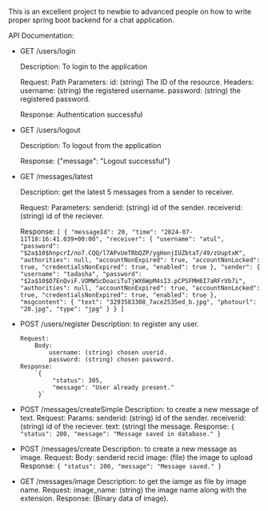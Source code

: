 This is an excellent project to newbie to advanced people on how to write proper spring boot backend for a chat application.

API Documentation:

- GET /users/login

    Description: To login to the application
    
    Request:
      Path Parameters:
           id: (string) The ID of the resource.
      Headers:
           username: (string) the registered username.
           password: (string) the registered password.

    Response:
      Authentication successful

- GET /users/logout

    Description: To logout from the application

    Response:
        {"message": "Logout successful"}

- GET /messages/latest

    Description: get the latest 5 messages from a sender to receiver.

    Request:
      Parameters:
          senderid: (string) id of the sender.
          receiverid: (string) id of the reciever.

    Response:
       `[
            {
                "messageId": 20,
                "time": "2024-07-11T18:16:41.039+00:00",
                "receiver": {
                    "username": "atul",
                    "password": "$2a$10$hnpcrI/no7.CQQ/l7APvUeTRbQZP/ygHonjIUZbtaT/49/zUuptxK",
                    "authorities": null,
                    "accountNonExpired": true,
                    "accountNonLocked": true,
                    "credentialsNonExpired": true,
                    "enabled": true
                },
                "sender": {
                    "username": "tadasha",
                    "password": "$2a$10$O7EnQviF.VOMWScDoaciTuTjWX6WpM4sI3.pCPSFMH6I7aRFrVb7i",
                    "authorities": null,
                    "accountNonExpired": true,
                    "accountNonLocked": true,
                    "credentialsNonExpired": true,
                    "enabled": true
                },
                "msgcontent": {
                    "text": "3293583308_7ace2535ed_b.jpg",
                    "photourl": "20.jpg",
                    "type": "jpg"
                }
            }
       ]`
  
 - POST /users/register
       Description: to register any user.

       Request:
           Body:
               username: (string) chosen userid.
               password: (string) chosen password.
       Response:
           `{
                "status": 305,
                "message": "User already present."
            }`

- POST /messages/createSimple
          Description: to create a new message of text.
          Request:
              Params:
                  senderid: (string) id of the sender.
                  receiverid: (string) id of the reciever.
                  text: (string) the message.
          Response:
              `{
                    "status": 200,
                    "message": "Message saved in database."
               }`

- POST /messages/create
          Description: to create a new message as image.
          Request:
              Body:
                  senderid
                  recid
                  image: (file) the image to upload
          Response:
                `{
                    "status": 200,
                    "message": "Message saved."
                }`

- GET /messages/image
          Description: to get the iamge as file by image name.
          Request:
              image_name: (string) the image name along with the extension.
          Response:
              (Binary data of image).
   
           
